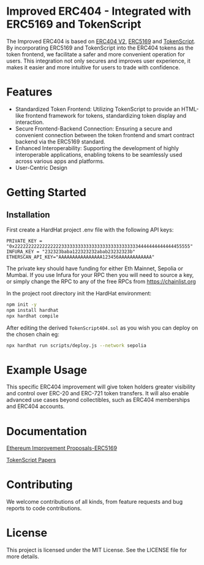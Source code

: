 # Improved ERC404 - Integrated with ERC5169 and TokenScript
The Improved ERC404 is based on [ERC404 V2](https://github.com/Pandora-Labs-Org/erc404), [ERC5169](https://eips.ethereum.org/EIPS/eip-5169an) and [TokenScript](https://github.com/SmartTokenLabs/TokenScript). By incorporating ERC5169 and TokenScript into the ERC404 tokens as the token frontend, we facilitate a safer and more convenient operation for users. This integration not only secures and improves user experience, it makes it easier and more intuitive for users to trade with confidence.
# Features
- Standardized Token Frontend: Utilizing TokenScript to provide an HTML-like frontend framework for tokens, standardizing token display and interaction.
- Secure Frontend-Backend Connection: Ensuring a secure and convenient connection between the token frontend and smart contract backend via the ERC5169 standard.
- Enhanced Interoperability: Supporting the development of highly interoperable applications, enabling tokens to be seamlessly used across various apps and platforms.
- User-Centric Design
# Getting Started

## Installation

First create a HardHat project .env file with the following API keys:

```
PRIVATE_KEY = "0x2222222222222222233333333333333333333333333334444444444444455555"
INFURA_KEY = "232323baba122323232abab23232323b"
ETHERSCAN_API_KEY="AAAAAAAAAAAAAAAA123456AAAAAAAAAAAA"
```

The private key should have funding for either Eth Mainnet, Sepolia or Mumbai.
If you use Infura for your RPC then you will need to source a key, or simply change the RPC to any of the free RPCs from https://chainlist.org

In the project root directory init the HardHat environment:

```bash
npm init -y
npm install hardhat
npx hardhat compile
```

After editing the derived `TokenScript404.sol` as you wish you can deploy on the chosen chain eg:

```bash
npx hardhat run scripts/deploy.js --network sepolia
```

# Example Usage
This specific ERC404 improvement will give token holders greater visibility and control over ERC-20 and ERC-721 token transfers.
It will also enable advanced use cases beyond collectibles, such as ERC404 memberships and ERC404 accounts.  
# Documentation
[Ethereum Improvement Proposals-ERC5169](https://eips.ethereum.org/EIPS/eip-5169an)

[TokenScript Papers](https://github.com/SmartTokenLabs/papers/releases)
# Contributing
We welcome contributions of all kinds, from feature requests and bug reports to code contributions.
# License
This project is licensed under the MIT License. See the LICENSE file for more details.
